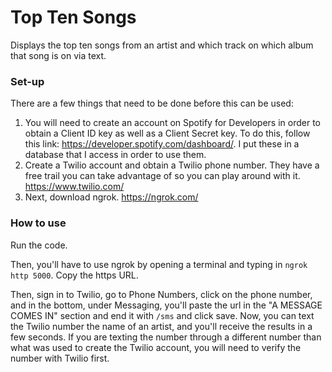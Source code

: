 # Top Ten Songs
Displays the top ten songs from an artist and which track on which album that song is on via text.
### Set-up
There are a few things that need to be done before this can be used:
1. You will need to create an account on Spotify for Developers in order to obtain a Client ID key as well as a Client Secret key. To do this, follow this link: https://developer.spotify.com/dashboard/. I put these in a database that I access in order to use them.
2. Create a Twilio account and obtain a Twilio phone number. They have a free trail you can take advantage of so you can play around with it. https://www.twilio.com/
3. Next, download ngrok. https://ngrok.com/
### How to use
Run the code. 

Then, you'll have to use ngrok by opening a terminal and typing in ``` ngrok http 5000 ```. Copy the https URL.

Then, sign in to Twilio, go to Phone Numbers, click on the phone number, and in the bottom, under Messaging, you'll paste the url in the "A MESSAGE COMES IN" section and end it with ```/sms``` and click save. Now, you can text the Twilio number the name of an artist, and you'll receive the results in a few seconds. If you are texting the number through a different number than what was used to create the Twilio account, you will need to verify the number with Twilio first.
